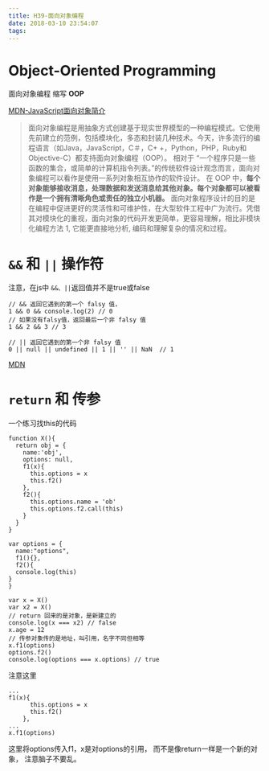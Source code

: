 ```yaml
---
title: H39-面向对象编程
date: 2018-03-10 23:54:07
tags:
---
```

# Object-Oriented Programming
面向对象编程
缩写 **OOP**

[MDN-JavaScript面向对象简介](https://developer.mozilla.org/zh-CN/docs/Web/JavaScript/Introduction_to_Object-Oriented_JavaScript)
> 面向对象编程是用抽象方式创建基于现实世界模型的一种编程模式。它使用先前建立的范例，包括模块化，多态和封装几种技术。今天，许多流行的编程语言（如Java，JavaScript，C＃，C+ +，Python，PHP，Ruby和Objective-C）都支持面向对象编程（OOP）。
相对于 “一个程序只是一些函数的集合，或简单的计算机指令列表。”的传统软件设计观念而言，面向对象编程可以看作是使用一系列对象相互协作的软件设计。 在 OOP 中，**每个对象能够接收消息，处理数据和发送消息给其他对象。每个对象都可以被看作是一个拥有清晰角色或责任的独立小机器。**
面向对象程序设计的目的是在编程中促进更好的灵活性和可维护性，在大型软件工程中广为流行。凭借其对模块化的重视，面向对象的代码开发更简单，更容易理解，相比非模块化编程方法 1, 它能更直接地分析, 编码和理解复杂的情况和过程。


# `&&` 和 `||` 操作符
注意，在js中 `&&、||`返回值并不是true或false
```
// && 返回它遇到的第一个 falsy 值，
1 && 0 && console.log(2) // 0
// 如果没有falsy值，返回最后一个非 falsy 值
1 && 2 && 3 // 3

// || 返回它遇到的第一个非 falsy 值
0 || null || undefined || 1 || '' || NaN  // 1
```
[MDN](https://developer.mozilla.org/zh-CN/docs/Web/JavaScript/Reference/Operators/Logical_Operators)

# `return` 和 传参

一个练习找this的代码
```
function X(){
  return obj = {
    name:'obj',
    options: null,
    f1(x){
      this.options = x
      this.f2()
    },
    f2(){
      this.options.name = 'ob'
      this.options.f2.call(this)
    }
  }
}

var options = {
  name:"options",
  f1(){},
  f2(){
  console.log(this)
}
}

var x = X()
var x2 = X()
// return 回来的是对象，是新建立的
console.log(x === x2) // false
x.age = 12
// 传参对象传的是地址，叫引用，名字不同但相等
x.f1(options)
options.f2()
console.log(options === x.options) // true
```
注意这里
```
...
f1(x){
      this.options = x
      this.f2()
    },
...
x.f1(options)
```
这里将options传入f1，x是对options的引用，
而不是像return一样是一个新的对象，
注意脑子不要乱。